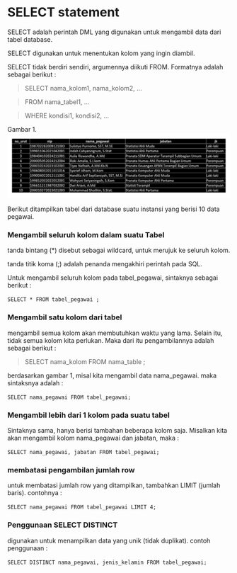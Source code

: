 # SELECT statement

SELECT adalah perintah DML yang digunakan untuk mengambil data dari tabel database.

SELECT digunakan untuk menentukan kolom yang ingin diambil.

SELECT tidak berdiri sendiri, argumennya diikuti FROM. Formatnya adalah sebagai berikut :

> SELECT nama_kolom1, nama_kolom2, ... 

> FROM nama_tabel1, ...

> WHERE kondisi1, kondisi2, ...

Gambar 1.
![Gambar 1](/gambar1.png)

Berikut ditampilkan tabel dari database suatu instansi yang berisi 10 data pegawai.

### Mengambil seluruh kolom dalam suatu Tabel

tanda bintang (*) disebut sebagai wildcard, untuk merujuk ke seluruh kolom.

tanda titik koma (;) adalah penanda mengakhiri perintah pada SQL.

Untuk mengambil seluruh kolom pada tabel_pegawai, sintaknya sebagai berikut :

`
SELECT * FROM tabel_pegawai ;
`

### Mengambil satu kolom dari tabel

mengambil semua kolom akan membutuhkan waktu yang lama. Selain itu, tidak semua kolom kita perlukan. Maka dari itu pengambilannya adalah sebagai berikut :

> SELECT nama_kolom FROM nama_table ;

berdasarkan gambar 1, misal kita mengambil data nama_pegawai. maka sintaksnya adalah :

`
SELECT nama_pegawai FROM tabel_pegawai;
`

### Mengambil lebih dari 1 kolom pada suatu tabel

Sintaknya sama, hanya berisi tambahan beberapa kolom saja. Misalkan kita akan mengambil kolom nama_pegawai dan jabatan, maka :

`
SELECT nama_pegawai, jabatan FROM tabel_pegawai;
`

### membatasi pengambilan jumlah row

untuk membatasi jumlah row yang ditampilkan, tambahkan LIMIT (jumlah baris). contohnya :

`
SELECT nama_pegawai FROM tabel_pegawai LIMIT 4;
`

### Penggunaan SELECT DISTINCT

digunakan untuk menampilkan data yang unik (tidak duplikat). contoh penggunaan :

`
SELECT DISTINCT nama_pegawai, jenis_kelamin FROM tabel_pegawai;
`

